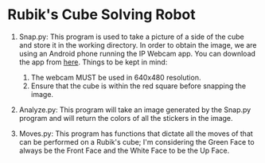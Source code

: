 Rubik's Cube Solving Robot
===========================

1. Snap.py: 
This program is used to take a picture of a side of the cube and store it in the working directory. 
In order to obtain the image, we are using an Android phone running the IP Webcam app. You can download the app from [here](https://play.google.com/store/apps/details?id=com.pas.webcam&hl=en).
Things to be kept in mind:
	1. The webcam MUST be used in 640x480 resolution. 
	2. Ensure that the cube is within the red square before snapping the image.

2. Analyze.py:
This program will take an image generated by the Snap.py program and will return the colors of all the stickers in the image. 

3. Moves.py: 
This program has functions that dictate all the moves of that can be performed on a Rubik's cube; I'm considering the Green Face to always be the Front Face and the White Face to be the Up Face.